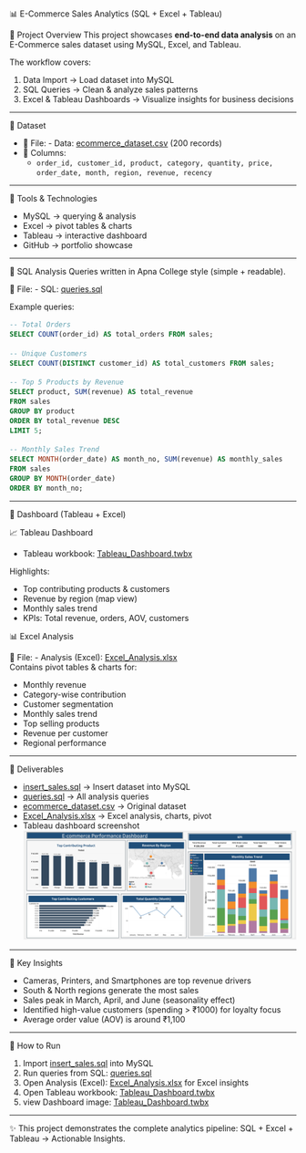 📊 E-Commerce Sales Analytics (SQL + Excel + Tableau)

🔹 Project Overview
This project showcases **end-to-end data analysis** on an E-Commerce sales dataset using MySQL, Excel, and Tableau.  

The workflow covers:
1. Data Import → Load dataset into MySQL  
2. SQL Queries → Clean & analyze sales patterns  
3. Excel & Tableau Dashboards → Visualize insights for business decisions  

---

🔹 Dataset
- 📂 File: - Data: [ecommerce_dataset.csv](data/ecommerce_dataset.csv) (200 records)  
- 🧾 Columns:  
  - `order_id, customer_id, product, category, quantity, price, order_date, month, region, revenue, recency`  

---

🔹 Tools & Technologies
- MySQL → querying & analysis  
- Excel → pivot tables & charts  
- Tableau → interactive dashboard  
- GitHub → portfolio showcase  

---

🔹 SQL Analysis
Queries written in Apna College style (simple + readable).  

📂 File: - SQL: [queries.sql](sql/queries.sql) 

Example queries:  

```sql
-- Total Orders
SELECT COUNT(order_id) AS total_orders FROM sales;

-- Unique Customers
SELECT COUNT(DISTINCT customer_id) AS total_customers FROM sales;

-- Top 5 Products by Revenue
SELECT product, SUM(revenue) AS total_revenue
FROM sales
GROUP BY product
ORDER BY total_revenue DESC
LIMIT 5;

-- Monthly Sales Trend
SELECT MONTH(order_date) AS month_no, SUM(revenue) AS monthly_sales
FROM sales
GROUP BY MONTH(order_date)
ORDER BY month_no;
```

---

🔹 Dashboard (Tableau + Excel)

📈 Tableau Dashboard  
- Tableau workbook: [Tableau_Dashboard.twbx](analysis/Tableau_Dashboard.twbx)

Highlights:
- Top contributing products & customers  
- Revenue by region (map view)  
- Monthly sales trend  
- KPIs: Total revenue, orders, AOV, customers  

📊 Excel Analysis

📂 File: - Analysis (Excel): [Excel_Analysis.xlsx](analysis/Excel_Analysis.xlsx)  
Contains pivot tables & charts for:
- Monthly revenue  
- Category-wise contribution  
- Customer segmentation
- Monthly sales trend
- Top selling products
- Revenue per customer
- Regional performance

---

🔹 Deliverables
- [insert_sales.sql](sql/insert_sales.sql) → Insert dataset into MySQL  
- [queries.sql](sql/queries.sql) → All analysis queries  
- [ecommerce_dataset.csv](data/ecommerce_dataset.csv) → Original dataset  
- [Excel_Analysis.xlsx](analysis/Excel_Analysis.xlsx) → Excel analysis, charts, pivot 
- Tableau dashboard screenshot
  ![Dashboard](analysis/dashboard_overview.png) 

---

🔹 Key Insights
- Cameras, Printers, and Smartphones are top revenue drivers  
- South & North regions generate the most sales  
- Sales peak in March, April, and June (seasonality effect)  
- Identified high-value customers (spending > ₹1000) for loyalty focus  
- Average order value (AOV) is around ₹1,100  

---

🔹 How to Run
1. Import [insert_sales.sql](sql/insert_sales.sql) into MySQL  
2. Run queries from SQL: [queries.sql](sql/queries.sql)  
3. Open Analysis (Excel): [Excel_Analysis.xlsx](analysis/Excel_Analysis.xlsx) for Excel insights  
4. Open Tableau workbook: [Tableau_Dashboard.twbx](analysis/Tableau_Dashboard.twbx)
5. view Dashboard image: [Tableau_Dashboard.twbx](analysis/Tableau_Dashboard.twbx)

---

✨ This project demonstrates the complete analytics pipeline: SQL + Excel + Tableau → Actionable Insights.  
